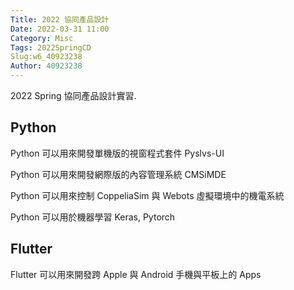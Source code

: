 ```yaml
---
Title: 2022 協同產品設計
Date: 2022-03-31 11:00
Category: Misc
Tags: 2022SpringCD    
Slug:w6_40923238
Author: 40923238
---
```


2022 Spring 協同產品設計實習.

<!-- PELICAN_END_SUMMARY -->

Python
----
Python 可以用來開發單機版的視窗程式套件 Pyslvs-UI

Python 可以用來開發網際版的內容管理系統 CMSiMDE

Python 可以用來控制 CoppeliaSim 與 Webots 虛擬環境中的機電系統

Python 可以用於機器學習 Keras, Pytorch


Flutter
----

Flutter 可以用來開發跨 Apple 與 Android 手機與平板上的 Apps

